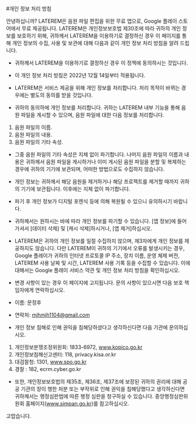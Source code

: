 #개인 정보 처리 방침

안녕하십니까? LATEREM은 음원 파일 편집을 위한 무료 앱으로, Google 플레이 스토어에서 무료 제공됩니다. LATEREM은 개인정보보호법 제30조에 따라 귀하의 개인 정보를 보호하기 위해, 귀하께서 LATEREM을 이용하기로 결정하신 경우 이 페이지를 통해 개인 정보의 수집, 사용 및 보관에 대해 다음과 같이 개인 정보 처리 방침을 알려 드립니다.

 - 귀하께서 LATEREM을 이용하기로 결정하신 경우 이 정책에 동의하시는 것입니다.
 - 이 개인 정보 처리 방침은 2022년 12월 14일부터 적용됩니다.

 - LATEREM은 서비스 제공을 위해 개인 정보를 처리합니다. 처리 목적이 바뀌는 경우에는 별도의 동의를 받을 것입니다.
 - 귀하의 동의하에 개인 정보를 처리합니다. 귀하는 LATEREM 내부 기능을 통해 음원 파일을 게시할 수 있으며, 음원 파일에 대한 다음 정보를 처리합니다.
 1. 음원 파일의 이름.
 2. 음원 파일의 내용.
 3. 음원 파일의 기타 속성.
 - 그중 음원 파일의 기타 속성은 지체 없이 파기합니다. 나머지 음원 파일의 이름과 내용은 귀하께서 음원 파일을 게시하거나 이미 게시된 음원 파일을 분할 및 복제하는 경우에 귀하의 기기에 보관되며, 어떠한 방법으로도 수집하지 않습니다.
 - 개인 정보는 귀하께서 해당 음원을 제거하거나 해당 프로젝트를 제거할 때까지 귀하의 기기에 보관됩니다. 이후에는 지체 없이 파기합니다.
 - 파기 후 개인 정보가 디지털 포렌식 등에 의해 복원될 수 있으니 유의하시기 바랍니다.
 - 귀하께서는 원하시는 바에 따라 개인 정보를 파기할 수 있습니다. [앱 정보]에 들어가셔서 [데이터 삭제] 및 [캐시 삭제]하시거나, [앱 제거]하십시오.

 - LATEREM은 귀하의 개인 정보를 일절 수집하지 않으며, 제3자에게 개인 정보를 제공하지도 않습니다. 다만 LATEREM이 귀하의 기기에서 오류를 발생시키는 경우, Google 플레이가 귀하의 인터넷 프로토콜 IP 주소, 장치 이름, 운영 체제 버전, LATEREM 사용 날짜 및 시간, LATEREM 사용 기록 등을 수집할 수 있습니다. 이에 대해서는 Google 플레이 서비스 약관 및 개인 정보 처리 방침을 확인하십시오.

 - 변경 사항이 있는 경우 이 페이지에 고지됩니다. 문의 사항이 있으시면 다음 보호 책임자에게 연락하십시오.
 - 이름: 문정후
 - 연락처: mjhmjh1104@gmail.com

 - 개인 정보 침해로 인해 권익을 침해당하셨다고 생각하신다면 다음 기관에 문의하십시오.
 1. 개인정보분쟁조정위원회: 1833-6972, www.kopico.go.kr
 2. 개인정보침해신고센터: 118, privacy.kisa.or.kr
 3. 대검찰청: 1301, www.spo.go.kr
 4. 경찰 : 182, ecrm.cyber.go.kr
 - 또한, 개인정보보호법의 제35조, 제36조, 제37조에 보장된 귀하의 권리에 대해 공공 기관의 장이 행한 처분 또는 부작위로 인해 권익을 침해당했다고 생각하신다면 귀하께서는 행정심판법에 따른 행정 심판을 청구하실 수 있습니다. 중앙행정심판위원회 홈페이지(www.simpan.go.kr)를 참고하십시오.

 고맙습니다.
